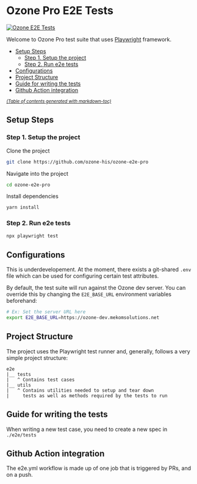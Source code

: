 # Ozone Pro E2E Tests

[![Ozone E2E Tests](https://github.com/ozone-his/ozone-e2e-pro/actions/workflows/e2e.yml/badge.svg)](https://github.com/ozone-his/ozone-e2e-pro/actions/workflows/e2e.yml)

Welcome to Ozone Pro test suite that uses [Playwright](https://playwright.dev)
framework. 

- [Setup Steps](#setup-steps)
  * [Step 1. Setup the project](#step-1-setup-the-project)
  * [Step 2. Run e2e tests](#step-2-run-the-smoke-tests)
- [Configurations](#configurations)
- [Project Structure](#project-structure)
- [Guide for writing the tests](#guide-for-writing-the-tests)
- [Github Action integration](#github-action-integration)

<small><i><a href='http://ecotrust-canada.github.io/markdown-toc/'>(Table of contents generated with markdown-toc)</a></i></small>

## Setup Steps

### Step 1. Setup the project

Clone the project

```sh
git clone https://github.com/ozone-his/ozone-e2e-pro
```
Navigate into the project

```sh
cd ozone-e2e-pro
```

Install dependencies
```sh
yarn install
```

### Step 2. Run e2e tests

```sh
npx playwright test
```
## Configurations

This is underdevelopement. At the moment, there exists a git-shared
`.env` file which can be used for configuring certain test attributes.

By default, the test suite will run against the Ozone dev server.
You can override this by changing the `E2E_BASE_URL` environment variables beforehand:

```sh
# Ex: Set the server URL here
export E2E_BASE_URL=https://ozone-dev.mekomsolutions.net
```

## Project Structure 
The project uses the Playwright test runner and,
generally, follows a very simple project structure:

```
e2e
|__ tests
|   ^ Contains test cases
|__ utils
|   ^ Contains utilities needed to setup and tear down 
|     tests as well as methods required by the tests to run
```

## Guide for writing the tests

When writing a new test case, you need to create a new spec in `./e2e/tests`

## Github Action integration
The e2e.yml workflow is made up of one job that is triggered by PRs, and on a push.
